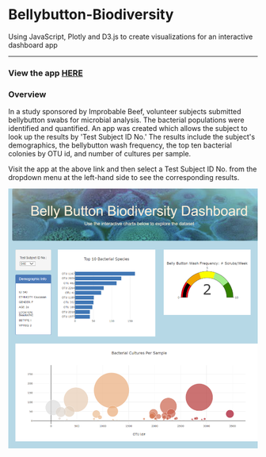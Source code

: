# Bellybutton-Biodiversity

Using JavaScript, Plotly and D3.js to create visualizations for an interactive dashboard app

---

### **View the app [HERE](https://lnshewmo.github.io/Bellybutton-Biodiversity/)**

### Overview

In a study sponsored by Improbable Beef, volunteer subjects submitted bellybutton swabs for microbial analysis.  The bacterial populations were identified and quantified.  An app was created which allows the subject to look up the results by 'Test Subject ID No.'  The results include the subject's demographics, the bellybutton wash frequency, the top ten bacterial colonies by OTU id, and number of cultures per sample.

Visit the app at the above link and then select a Test Subject ID No. from the dropdown menu at the left-hand side to see the corresponding results.

![dashboard](dashboard.png)
